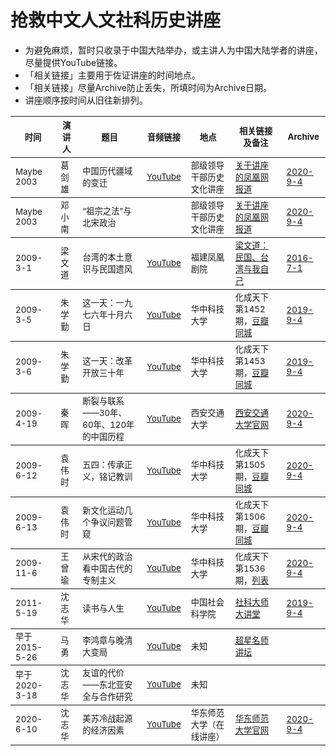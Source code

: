 # 抢救中文人文社科历史讲座

* 为避免麻烦，暂时只收录于中国大陆举办，或主讲人为中国大陆学者的讲座，尽量提供YouTube链接。
* 「相关链接」主要用于佐证讲座的时间地点。
* 「相关链接」尽量Archive防止丢失，所填时间为Archive日期。
* 讲座顺序按时间从旧往新排列。

<table>

<thead><tr>
    <th><sub>时间</sub></th>
    <th><sub>演讲人</sub></th>
    <th><sub>题目</sub></th>
    <th><sub>音频链接</sub></th>
    <th><sub>地点</sub></th>
    <th><sub>相关链接及备注</sub></th>
    <th><sub>Archive</sub></th>
</tr></thead>

<tbody><tr>
    <td><sub>Maybe 2003</sub></td>
    <td><sub>葛剑雄</sub></td>
    <td><sub>中国历代疆域的变迁 </sub></td>
    <td><sub><a href="https://youtu.be/YCsrdyDhi9w">YouTube</a></sub></td>
    <td><sub>部级领导干部历史文化讲座</sub></td>
    <td><sub><a href="http://book.ifeng.com/gundong/detail_2012_02/29/12855000_0.shtml">关于讲座的凤凰网报道</a></sub></td>
    <td><sub><a href="https://web.archive.org/web/20200904230537/http://book.ifeng.com/gundong/detail_2012_02/29/12855000_0.shtml">2020-9-4</a></sub></td>
</tr></tbody>

<tbody><tr>
    <td><sub>Maybe 2003</sub></td>
    <td><sub>邓小南</sub></td>
    <td><sub>“祖宗之法”与北宋政治 </sub></td>
    <td><sub></sub></td>
    <td><sub>部级领导干部历史文化讲座</sub></td>
    <td><sub><a href="http://book.ifeng.com/gundong/detail_2012_02/29/12855000_0.shtml">关于讲座的凤凰网报道</a></sub></td>
    <td><sub><a href="https://web.archive.org/web/20200904230537/http://book.ifeng.com/gundong/detail_2012_02/29/12855000_0.shtml">2020-9-4</a></sub></td>
</tr></tbody>
  
<tbody><tr>
    <td><sub>2009-3-1</sub></td>
    <td><sub>梁文道</sub></td>
    <td><sub>台湾的本土意识与民国遗风</sub></td>
    <td><sub><a href="https://www.youtube.com/watch?v=5ZLK5nCPEXU">YouTube</a></sub></td>
    <td><sub>福建凤凰剧院</sub></td>
    <td><sub><a href="http://liangwendao.org/archives/1504">梁文道：民国、台湾与我自己</a></sub></td>
    <td><sub><a href="https://web.archive.org/web/20160701021510/http://liangwendao.org/archives/1504/">2016-7-1</a></sub></td>
</tr></tbody>

<tbody><tr>
    <td><sub>2009-3-5</sub></td>
    <td><sub>朱学勤</sub></td>
    <td><sub>这一天：一九七六年十月六日</sub></td>
    <td><sub><a href="https://www.youtube.com/watch?v=C3lj1hmhvS4&t">YouTube</a></sub></td>
    <td><sub>华中科技大学</sub></td>
    <td><sub>化成天下第1452期，<a href="https://www.douban.com/event/10544040/">豆瓣同城</a></sub></td>
    <td><sub><a href="https://web.archive.org/web/20200904192511/https://www.douban.com/event/10544040/">2019-9-4</a></sub></td>
</tr></tbody>

<tbody><tr>
    <td><sub>2009-3-6</sub></td>
    <td><sub>朱学勤</sub></td>
    <td><sub>这一天：改革开放三十年</sub></td>
    <td><sub><a href="https://www.youtube.com/watch?v=jIh0P4VHW-Q">YouTube</a></sub></td>
    <td><sub>华中科技大学</sub></td>
    <td><sub>化成天下第1453期，<a href="https://www.douban.com/event/10544040/">豆瓣同城</a></sub></td>
    <td><sub><a href="https://web.archive.org/web/20200904192511/https://www.douban.com/event/10544040/">2019-9-4</a></sub></td>
</tr></tbody>

<tbody><tr>
    <td><sub>2009-4-19</sub></td>
    <td><sub>秦晖</sub></td>
    <td><sub>断裂与联系——30年、60年、120年的中国历程</sub></td>
    <td><sub><a href="https://www.youtube.com/watch?v=AXVQkAeIHGA">YouTube</a></sub></td>
    <td><sub>西安交通大学</sub></td>
    <td><sub><a href="http://xsc.xjtu.edu.cn/info/1046/9018.htm">西安交通大学官网</a></sub></td>
    <td><sub><a href="https://web.archive.org/web/20200904190120/http://xsc.xjtu.edu.cn/info/1046/9018.htm">2020-9-4</a></sub></td>
</tr></tbody>

<tbody><tr>
    <td><sub>2009-6-12</sub></td>
    <td><sub>袁伟时</sub></td>
    <td><sub>五四：传承正义，铭记教训</sub></td>
    <td><sub><a href="https://www.youtube.com/watch?v=49EazRuPNNM">YouTube</a></sub></td>
    <td><sub>华中科技大学</sub></td>
    <td><sub>化成天下第1505期，<a href="https://www.douban.com/event/10784480/">豆瓣同城</a></sub></td>
    <td><sub><a href="https://web.archive.org/web/20200904192801/https://www.douban.com/event/10784480/">2020-9-4</a></sub></td>
</tr></tbody>

<tbody><tr>
    <td><sub>2009-6-13</sub></td>
    <td><sub>袁伟时</sub></td>
    <td><sub>新文化运动几个争议问题管窥 </sub></td>
    <td><sub><a href="https://www.youtube.com/watch?v=kekxDR868-0">YouTube</a></sub></td>
    <td><sub>华中科技大学</sub></td>
    <td><sub>化成天下第1506期，<a href="https://www.douban.com/event/10784480/">豆瓣同城</a></sub></td>
    <td><sub><a href="https://web.archive.org/web/20200904192801/https://www.douban.com/event/10784480/">2020-9-4</a></sub></td>
</tr></tbody>

<tbody><tr>
    <td><sub>2009-11-6</sub></td>
    <td><sub>王曾瑜</sub></td>
    <td><sub>从宋代的政治看中国古代的专制主义</sub></td>
    <td><sub><a href="https://www.youtube.com/watch?v=o2_3LuffoSY">YouTube</a></sub></td>
    <td><sub>华中科技大学</sub></td>
    <td><sub>化成天下第1536期，<a href="https://dahouzi.cn/archives/187/">列表</a></sub></td>
    <td><sub><a href="https://web.archive.org/web/20200904232230/https://dahouzi.cn/archives/187/">2020-9-4</a></sub></td>
</tr></tbody>

<tbody><tr>
    <td><sub>2011-5-19</sub></td>
    <td><sub>沈志华</sub></td>
    <td><sub>读书与人生</sub></td>
    <td><sub><a href="https://youtu.be/f97eFeMkjzI">YouTube</a></sub></td>
    <td><sub>中国社会科学院</sub></td>
    <td><sub><a href="http://mchm.gscass.cn/html/news/2015-11-02/420.html">社科大师大讲堂</a></sub></td>
    <td><sub><a href="https://web.archive.org/web/20200904165217/http://mchm.gscass.cn/html/news/2015-11-02/420.html">2019-9-4</a></sub></td>
</tr></tbody>

<tbody><tr>
    <td><sub>早于2015-5-26</sub></td>
    <td><sub>马勇</sub></td>
    <td><sub>李鸿章与晚清大变局</sub></td>
    <td><sub><a href="https://www.youtube.com/watch?v=Fvg06JuTG_A">YouTube</a></sub></td>
    <td><sub>未知</sub></td>
    <td><sub><a href="http://221.13.137.120:8098/videoinfo.asp?id=104633">超星名师讲坛</a></sub></td>
    <td><sub></sub></td>
</tr></tbody>

<tbody><tr>
    <td><sub>早于2020-3-18</sub></td>
    <td><sub>沈志华</sub></td>
    <td><sub>友谊的代价——东北亚安全与合作研究</sub></td>
    <td><sub><a href="https://www.youtube.com/watch?v=jn8eQOtmFEA">YouTube</a></sub></td>
    <td><sub>未知</sub></td>
    <td><sub></sub></td>
    <th><sub></sub></th>
</tr></tbody>

<tbody><tr>
    <td><sub>2020-6-10</sub></td>
    <td><sub>沈志华</sub></td>
    <td><sub>美苏冷战起源的经济因素</sub></td>
    <td><sub><a href="https://www.youtube.com/watch?v=3tRCTacjjXU">YouTube</a></sub></td>
    <td><sub>华东师范大学（在线讲座）</sub></td>
    <td><sub><a href="http://history.ecnu.edu.cn/a3/d6/c21736a304086/page.htm">华东师范大学官网</a></sub></td>
    <td><sub><a href="https://web.archive.org/web/20200904192248/http://history.ecnu.edu.cn/a3/d6/c21736a304086/page.htm">2020-9-4</a></sub></td>
</tr></tbody>

</table>
